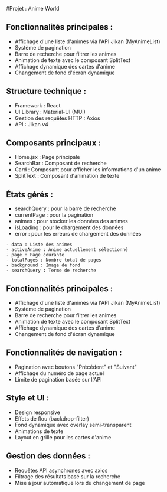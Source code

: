 #Projet : Anime World

## Fonctionnalités principales :

-   Affichage d'une liste d'animes via l'API Jikan (MyAnimeList)
-   Système de pagination
-   Barre de recherche pour filtrer les animes
-   Animation de texte avec le composant SplitText
-   Affichage dynamique des cartes d'anime
-   Changement de fond d'écran dynamique

## Structure technique :

-   Framework : React
-   UI Library : Material-UI (MUI)
-   Gestion des requêtes HTTP : Axios
-   API : Jikan v4

## Composants principaux :

-   Home.jsx : Page principale
-   SearchBar : Composant de recherche
-   Card : Composant pour afficher les informations d'un anime
-   SplitText : Composant d'animation de texte

## États gérés :

-   searchQuery : pour la barre de recherche
-   currentPage : pour la pagination
-   animes : pour stocker les données des animes
-   isLoading : pour le chargement des données
-   error : pour les erreurs de chargement des données

```
- data : Liste des animes
- activeAnime : Anime actuellement sélectionné
- page : Page courante
- totalPages : Nombre total de pages
- background : Image de fond
- searchQuery : Terme de recherche
```

## Fonctionnalités principales :

-   Affichage d'une liste d'animes via l'API Jikan (MyAnimeList)
-   Système de pagination
-   Barre de recherche pour filtrer les animes
-   Animation de texte avec le composant SplitText
-   Affichage dynamique des cartes d'anime
-   Changement de fond d'écran dynamique

## Fonctionnalités de navigation :

-   Pagination avec boutons "Précédent" et "Suivant"
-   Affichage du numéro de page actuel
-   Limite de pagination basée sur l'API

## Style et UI :

-   Design responsive
-   Effets de flou (backdrop-filter)
-   Fond dynamique avec overlay semi-transparent
-   Animations de texte
-   Layout en grille pour les cartes d'anime

## Gestion des données :

-   Requêtes API asynchrones avec axios
-   Filtrage des résultats basé sur la recherche
-   Mise à jour automatique lors du changement de page
